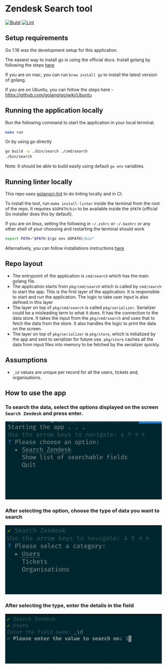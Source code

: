 # Zendesk Search tool

[![Build](https://github.com/tagpro/zd-search-cli/actions/workflows/build.yml/badge.svg)](https://github.com/tagpro/zd-search-cli/actions/workflows/build.yml)
[![Lint](https://github.com/tagpro/zd-search-cli/actions/workflows/lint.yml/badge.svg)](https://github.com/tagpro/zd-search-cli/actions/workflows/lint.yml)

## Setup requirements

Go 1.16 was the development setup for this application. 

The easiest way to install go is using the official docs. Install golang by following the steps [here](https://golang.org/doc/install)

If you are on mac, you can run `brew install go` to install the latest version of golang.

If you are on Ubuntu, you can follow the steps here - https://github.com/golang/go/wiki/Ubuntu

## Running the application locally

Run the following command to start the application in your local terminal.

```bash
make run
```

Or by using go directly 

```bash
go build -o ./bin/search ./cmd/search
./bin/search
```

Note: It should be able to build easily using default `go env` variables.

## Running linter locally

This repo uses [golangci-lint](https://github.com/golangci/golangci-lint) to do linting locally and in CI. 

To install the tool, run `make install-linter` inside the terminal from the root of the repo. 
It requires `$GOPATH/bin` to be available inside the `$PATH` (official Go installer does this by default).

If you are on linux, setting the following in `~/.zshrc` or `~/.bashrc` or any other shell of your choosing and restarting the terminal should work 

```bash
export PATH="$PATH:$(go env GOPATH)/bin"
```

Alternatively, you can follow installations instructions [here](https://golangci-lint.run/usage/install/#local-installation) 

## Repo layout

- The entrypoint of the application is `cmd/search` which has the main golang file. 
- The application starts from `pkg/cmd/search` which is called by `cmd/search` to start the app. This is the first layer
  of the application. It is responsible to start and run the application. The logic to take user input is also defined
  in this layer
- The layer on top of `pkg/cmd/search` is called `pkg/serializer`. Serializer could be a misleading term to what it does. 
  It has the connection to the data store. It takes the input from the `pkg/cmd/search` and uses that to fetch the data 
  from the store. It also handles the logic to print the data on the screen.
- The layer on top of `pkg/serializer` is `pkg/store`, which is initialized by the app and sent to serializer for future
  use. `pkg/store` caches all the data from input files into memory to be fetched by the serializer quickly.

## Assumptions

- `_id` values are unique per record for all the users, tickets and, organisations.

## How to use the app

### To search the data, select the options displayed on the screen `Search Zendesk` and press enter.

![primary options](./docs/images/select-primary-option.png)

### After selecting the option, choose the type of data you want to search

![secondary options](./docs/images/select-secondary-option.png)

### After selecting the type, enter the details in the field

![secondary options](./docs/images/insert-details.png)

